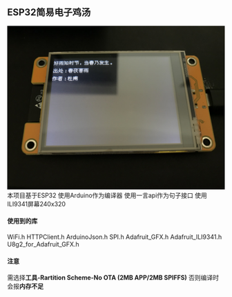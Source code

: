 ## ESP32简易电子鸡汤
![1](/img/eg.JPG)
本项目基于ESP32
使用Arduino作为编译器
使用一言api作为句子接口
使用ILI9341屏幕240x320

#### 使用到的库

WiFi.h
HTTPClient.h
ArduinoJson.h
SPI.h
Adafruit_GFX.h
Adafruit_ILI9341.h
U8g2_for_Adafruit_GFX.h

#### 注意

需选择**工具-Rartition Scheme-No OTA (2MB APP/2MB SPIFFS)**
否则编译时会报**内存不足**